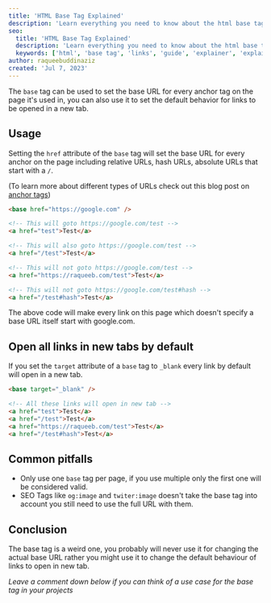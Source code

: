 ```yaml
---
title: 'HTML Base Tag Explained'
description: 'Learn everything you need to know about the html base tag'
seo:
  title: 'HTML Base Tag Explained'
  description: 'Learn everything you need to know about the html base tag'
  keywords: ['html', 'base tag', 'links', 'guide', 'explainer', 'explained']
author: raqueebuddinaziz
created: 'Jul 7, 2023'
---
```


The `base` tag can be used to set the base URL for every anchor tag on the page it's used in,
you can also use it to set the default behavior for links to be opened in a new tab.

## Usage

Setting the `href` attribute of the `base` tag will set the base URL for every anchor on the page including relative URLs, hash URLs, absolute URLs that start with a `/`.

(To learn more about different types of URLs check out this blog post on [anchor tags](/blog/2023/06/11/html-anchor-tag-explained/#linking-internal-pages))

```html
<base href="https://google.com" />

<!-- This will goto https://google.com/test -->
<a href="test">Test</a>

<!-- This will also goto https://google.com/test -->
<a href="/test">Test</a>

<!-- This will not goto https://google.com/test -->
<a href="https://raqueeb.com/test">Test</a>

<!-- This will not goto https://google.com/test#hash -->
<a href="/test#hash">Test</a>
```

The above code will make every link on this page which doesn't specify a base URL itself start with google.com.

## Open all links in new tabs by default

If you set the `target` attribute of a `base` tag to `_blank` every link by default will open in a new tab.

```html
<base target="_blank" />

<!-- All these links will open in new tab -->
<a href="test">Test</a>
<a href="/test">Test</a>
<a href="https://raqueeb.com/test">Test</a>
<a href="/test#hash">Test</a>
```

## Common pitfalls

- Only use one `base` tag per page, if you use multiple only the first one will be considered valid.
- SEO Tags like `og:image` and `twiter:image` doesn't take the base tag into account you still need to use the full URL with them.

## Conclusion

The base tag is a weird one, you probably will never use it for changing the actual base URL rather you might use it to change the default behaviour of links to open in new tab.

_Leave a comment down below if you can think of a use case for the base tag in your projects_
